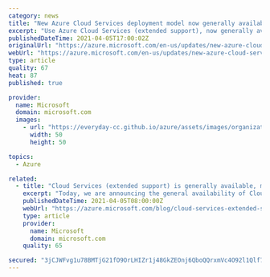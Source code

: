 ```yaml
---
category: news
title: "New Azure Cloud Services deployment model now generally available"
excerpt: "Use Azure Cloud Services (extended support), now generally available, to increase regional resiliency and gain access to new capabilities that the Azure Resource Manager-based deployment model provides. "
publishedDateTime: 2021-04-05T17:00:02Z
originalUrl: "https://azure.microsoft.com/en-us/updates/new-azure-cloud-services-deployment-model-now-generally-available/"
webUrl: "https://azure.microsoft.com/en-us/updates/new-azure-cloud-services-deployment-model-now-generally-available/"
type: article
quality: 67
heat: 87
published: true

provider:
  name: Microsoft
  domain: microsoft.com
  images:
    - url: "https://everyday-cc.github.io/azure/assets/images/organizations/microsoft.com-50x50.jpg"
      width: 50
      height: 50

topics:
  - Azure

related:
  - title: "Cloud Services (extended support) is generally available, migration tool in preview"
    excerpt: "Today, we are announcing the general availability of Cloud Services (extended support), which is a new Azure Resource Manager (ARM)-based deployment model for Azure Cloud Services. The platform-supported tool for migrating existing cloud services to Cloud Services (extended support) also goes into preview"
    publishedDateTime: 2021-04-05T08:00:00Z
    webUrl: "https://azure.microsoft.com/blog/cloud-services-extended-support-is-generally-available-migration-tool-in-preview/"
    type: article
    provider:
      name: Microsoft
      domain: microsoft.com
    quality: 65

secured: "3jCJWFvg1u78BMTjG21fO9OrLHIZr1j48GkZEOnj6QboQQrxmVc4O92l1Qlf7WDvL7vjvQDQbYmpUOG/MoXtLfQJZaiP4umgKRZLcXA1nMRDLwDVGejbTd5MKI8xrScHUGhrOsmRljVsUkcUtyInQt8P5dt4YQf71PqJ3Kf3iSDyPxm32eRHNY/58N5Snq5Y32vxIunkTR8RxUjAGVq+fD903KIdw1WDgvMLfUsntJj6ubfx1OugtyeBnPmKLCqCKZmgiEjor4ZbE4Q5T+5WIIM09lbRmpgtlO/3DcD6T71/9fMgVzvHaWlfiVsW7VOrkjdbVMBy4RG8spNC1Vw5hSSYNsbnkPLQ9eCiUxfl05Y=;hxAbJPbd4ZnHlwLs0biIrw=="
---
```


